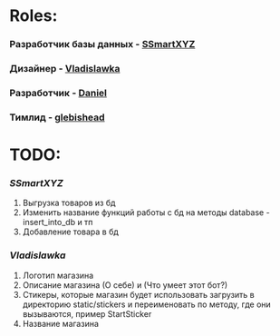 # Roles:
### Разработчик базы данных - [SSmartXYZ](https://github.com/SSmartXYZ)
### Дизайнер - [Vladislawka](https://github.com/SSmartXYZ)
### Разработчик - [Daniel](https://github.com/Daniel)
### Тимлид  - [glebishead](https://github.com/glebishead)

# TODO:

### ___SSmartXYZ___
1. Выгрузка товаров из бд
2. Изменить название функций работы с бд на методы database - insert_into_db и тп
3.  Добавление товара в бд

### ___Vladislawka___
 1. Логотип магазина
 2. Описание магазина (О себе) и (Что умеет этот бот?)
 3. Стикеры, которые магазин будет использовать загрузить в директорию static/stickers и переименовать по методу, где они вызываются, пример StartSticker
 4. Название магазина
